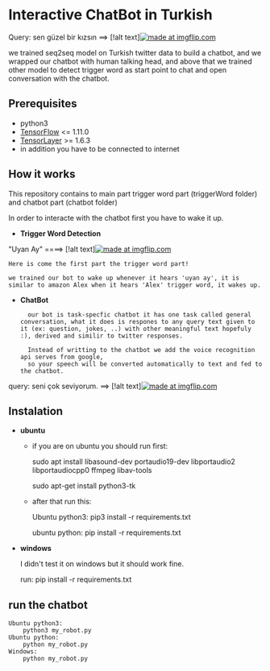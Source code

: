 # Interactive ChatBot in Turkish



Query: sen güzel bir kızsın ==> [!alt text]<a href="https://imgflip.com/gif/2z3m1p"><img src="https://i.imgflip.com/2z3m1p.gif" title="made at imgflip.com"/></a>

we trained seq2seq model on Turkish twitter data to build a chatbot, and we wrapped our chatbot with human talking head, and above that we trained other model to detect trigger word as start point to chat and open conversation with the chatbot.  

## Prerequisites
- python3
- [TensorFlow](https://github.com/tensorflow/tensorflow) <= 1.11.0
- [TensorLayer](https://github.com/zsdonghao/tensorlayer) >= 1.6.3
- in addition you have to be connected to internet 

## How it works

This repository  contains to main part trigger word part (triggerWord folder) and chatbot part (chatbot folder)

In order to interacte with the chatbot first you have to wake it up.

- **Trigger Word Detection**

"Uyan Ay" ====>    [!alt text]<a href="https://imgflip.com/gif/2z3kt9"><img src="https://i.imgflip.com/2z3kt9.gif" title="made at imgflip.com"/></a>

	Here is come the first part the trigger word part!

	we trained our bot to wake up whenever it hears 'uyan ay', it is similar to amazon Alex when it hears 'Alex' trigger word, it wakes up.

- **ChatBot**

		our bot is task-specfic chatbot it has one task called general conversation, what it does is respones to any query text given to it (ex: question, jokes, ..) with other meaningful text hopefuly :), derived and similir to twitter responses.

		Instead of writting to the chatbot we add the voice recognition api serves from google,
		so your speech will be converted automatically to text and fed to the chatbot.

query: seni çok seviyorum. ==>  [!alt text]<a href="https://imgflip.com/gif/2z3kw2"><img src="https://i.imgflip.com/2z3kw2.gif" title="made at imgflip.com"/></a>

## Instalation

- **ubuntu**

	- if you are on ubuntu you should run first:     

		sudo apt install libasound-dev portaudio19-dev libportaudio2 libportaudiocpp0 ffmpeg libav-tools

		sudo apt-get install python3-tk 

	- after that run this:

		Ubuntu python3:
			pip3 install -r requirements.txt

		ubuntu python:
			pip install -r requirements.txt

- **windows**

	I didn't test it on windows but it should work fine.

	run: pip install -r requirements.txt

## run the chatbot

	Ubuntu python3: 
		python3 my_robot.py
	Ubuntu python:
		python my_robot.py
	Windows:
		python my_robot.py
